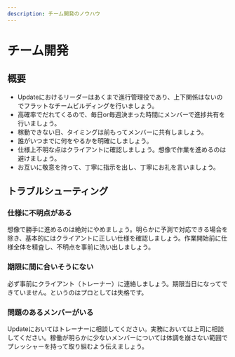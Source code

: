 ```yaml
---
description: チーム開発のノウハウ
---
```


# チーム開発

## 概要

* Updateにおけるリーダーはあくまで進行管理役であり、上下関係はないのでフラットなチームビルディングを行いましょう。
* 高確率でだれてくるので、毎日or毎週決まった時間にメンバーで進捗共有を行いましょう。
* 稼動できない日、タイミングは前もってメンバーに共有しましょう。
* 誰がいつまでに何をやるかを明確にしましょう。
* 仕様上不明な点はクライアントに確認しましょう。想像で作業を進めるのは避けましょう。
* お互いに敬意を持って、丁寧に指示を出し、丁寧にお礼を言いましょう。

## トラブルシューティング

### 仕様に不明点がある

想像で勝手に進めるのは絶対にやめましょう。明らかに予測で対応できる場合を除き、基本的にはクライアントに正しい仕様を確認しましょう。作業開始前に仕様全体を精査し、不明点を事前に洗い出しましょう。

### 期限に間に合いそうにない

必ず事前にクライアント（トレーナー）に連絡しましょう。期限当日になってできていません。というのはプロとしては失格です。

### 問題のあるメンバーがいる

Updateにおいてはトレーナーに相談してください。実務においては上司に相談してください。稼働が明らかに少ないメンバーについては体調を崩さない範囲でプレッシャーを持って取り組むよう伝えましょう。

